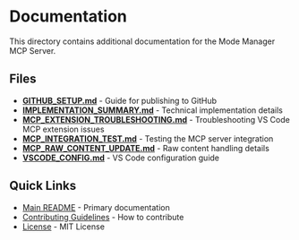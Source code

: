 # Documentation

This directory contains additional documentation for the Mode Manager MCP Server.

## Files

- **[GITHUB_SETUP.md](GITHUB_SETUP.md)** - Guide for publishing to GitHub
- **[IMPLEMENTATION_SUMMARY.md](IMPLEMENTATION_SUMMARY.md)** - Technical implementation details
- **[MCP_EXTENSION_TROUBLESHOOTING.md](MCP_EXTENSION_TROUBLESHOOTING.md)** - Troubleshooting VS Code MCP extension issues
- **[MCP_INTEGRATION_TEST.md](MCP_INTEGRATION_TEST.md)** - Testing the MCP server integration
- **[MCP_RAW_CONTENT_UPDATE.md](MCP_RAW_CONTENT_UPDATE.md)** - Raw content handling details
- **[VSCODE_CONFIG.md](VSCODE_CONFIG.md)** - VS Code configuration guide

## Quick Links

- [Main README](../README.md) - Primary documentation
- [Contributing Guidelines](../CONTRIBUTING.md) - How to contribute
- [License](../LICENSE) - MIT License
